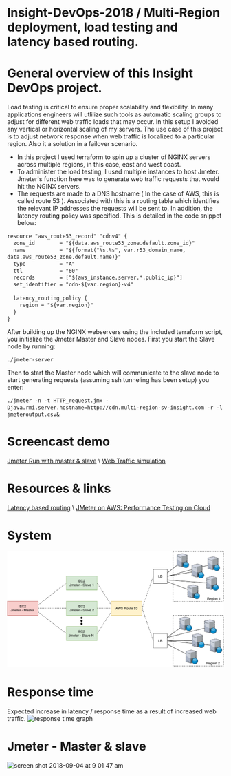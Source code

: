 # Insight-DevOps-2018 / Multi-Region deployment, load testing and latency based routing.

# General overview of this Insight DevOps project.

Load testing is critical to ensure proper scalability and flexibility. In many applications engineers will utlilize such tools as automatic scaling groups to adjust for different web traffic loads that may occur. In this setup I avoided any vertical or horizontal scaling of my servers. The use case of this project is to adjust network response when web traffic is localized to a particular region. Also it a solution in a failover scenario.

- In this project I used terraform to spin up a cluster of NGINX servers across multiple regions, in this case, east and west coast. 
- To administer the load testing, I used multiple instances to host Jmeter. Jmeter's function here was to generate web traffic requests that would hit the NGINX servers.
- The requests are made to a DNS hostname ( In the case of AWS, this is called route 53 ). Associated with this is a routing table which identifies the relevant IP addresses the requests will be sent to. In addition, the latency routing policy was specified. This is detailed in the code snippet below:

```
resource "aws_route53_record" "cdnv4" {
  zone_id        = "${data.aws_route53_zone.default.zone_id}"
  name           = "${format("%s.%s", var.r53_domain_name, data.aws_route53_zone.default.name)}"
  type           = "A"
  ttl            = "60"
  records        = ["${aws_instance.server.*.public_ip}"]
  set_identifier = "cdn-${var.region}-v4"

  latency_routing_policy {
    region = "${var.region}"
  }
}
```

After building up the NGINX webservers using the included terraform script, you initialize the Jmeter Master and Slave nodes.
First you start the Slave node by running:
```
./jmeter-server
```
Then to start the Master node which will communicate to the slave node to start generating requests (assuming ssh tunneling has been setup) you enter:
```
./jmeter -n -t HTTP_request.jmx -Djava.rmi.server.hostname=http://cdn.multi-region-sv-insight.com -r -l jmeteroutput.csv&
```
# Screencast demo
[Jmeter Run with master & slave](https://youtu.be/wLgNfzp3kpM) \\
[Web Traffic simulation](https://youtu.be/EtSAGjnU0Aw)

# Resources & links
[Latency based routing](https://docs.aws.amazon.com/Route53/latest/DeveloperGuide/routing-policy.html#routing-policy-latency
) \\
[JMeter on AWS: Performance Testing on Cloud](http://www.testingdiaries.com/jmeter-on-aws/)

# System       
<img alt="System overview" src="Untitled.Diagram.3.pdf">
      


# Response time
Expected increase in latency / response time as a result of increased web traffic.
![response time graph](https://user-images.githubusercontent.com/14183360/45243601-57f9b580-b2a9-11e8-80d3-4034bee483d3.png)

# Jmeter - Master & slave

<img width="892" alt="screen shot 2018-09-04 at 9 01 47 am" src="https://user-images.githubusercontent.com/14183360/45243698-b888f280-b2a9-11e8-937d-242636b12e9e.png">


